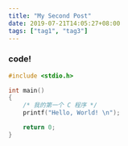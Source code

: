 ```yaml
---
title: "My Second Post"
date: 2019-07-21T14:05:27+08:00
tags: ["tag1", "tag3"]
---
```


### code!

```c
#include <stdio.h>

int main()
{
	/* 我的第一个 C 程序 */
	printf("Hello, World! \n");

	return 0;
}
```

